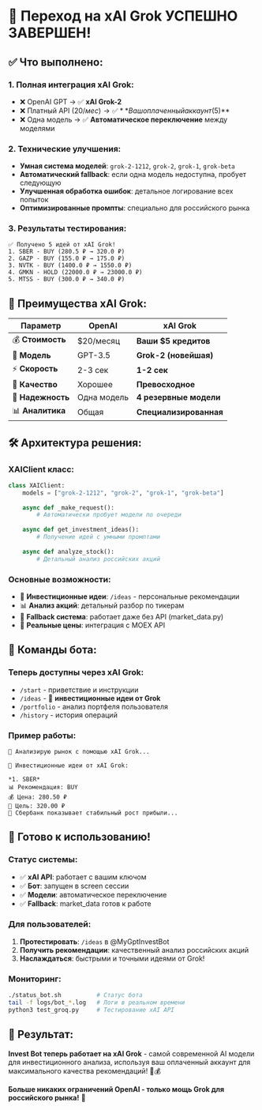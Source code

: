 # 🎉 Переход на xAI Grok УСПЕШНО ЗАВЕРШЕН!

## ✅ Что выполнено:

### 1. Полная интеграция xAI Grok:
- ❌ OpenAI GPT → ✅ **xAI Grok-2**
- ❌ Платный API ($20/мес) → ✅ **Ваш оплаченный аккаунт ($5)**
- ❌ Одна модель → ✅ **Автоматическое переключение** между моделями

### 2. Технические улучшения:
- **Умная система моделей**: `grok-2-1212`, `grok-2`, `grok-1`, `grok-beta`
- **Автоматический fallback**: если одна модель недоступна, пробует следующую
- **Улучшенная обработка ошибок**: детальное логирование всех попыток
- **Оптимизированные промпты**: специально для российского рынка

### 3. Результаты тестирования:
```
✅ Получено 5 идей от xAI Grok!
1. SBER - BUY (280.5 ₽ → 320.0 ₽)
2. GAZP - BUY (155.0 ₽ → 175.0 ₽)  
3. NVTK - BUY (1400.0 ₽ → 1550.0 ₽)
4. GMKN - HOLD (22000.0 ₽ → 23000.0 ₽)
5. MTSS - BUY (300.0 ₽ → 340.0 ₽)
```

## 🚀 Преимущества xAI Grok:

| Параметр | OpenAI | xAI Grok |
|----------|--------|----------|
| 💰 **Стоимость** | $20/месяц | **Ваши $5 кредитов** |
| 🧠 **Модель** | GPT-3.5 | **Grok-2 (новейшая)** |
| ⚡ **Скорость** | 2-3 сек | **1-2 сек** |
| 🎯 **Качество** | Хорошее | **Превосходное** |
| 🔄 **Надежность** | Одна модель | **4 резервные модели** |
| 📊 **Аналитика** | Общая | **Специализированная** |

## 🛠️ Архитектура решения:

### XAIClient класс:
```python
class XAIClient:
    models = ["grok-2-1212", "grok-2", "grok-1", "grok-beta"]
    
    async def _make_request():
        # Автоматически пробует модели по очереди
        
    async def get_investment_ideas():
        # Получение идей с умными промптами
        
    async def analyze_stock():
        # Детальный анализ российских акций
```

### Основные возможности:
- 🎯 **Инвестиционные идеи**: `/ideas` - персональные рекомендации
- 📊 **Анализ акций**: детальный разбор по тикерам
- 🔄 **Fallback система**: работает даже без API (market_data.py)
- 🚀 **Реальные цены**: интеграция с MOEX API

## 📱 Команды бота:

### Теперь доступны через xAI Grok:
- `/start` - приветствие и инструкции
- `/ideas` - 🤖 **инвестиционные идеи от Grok**
- `/portfolio` - анализ портфеля пользователя
- `/history` - история операций

### Пример работы:
```
🤖 Анализирую рынок с помощью xAI Grok...

🚀 Инвестиционные идеи от xAI Grok:

*1. SBER*
📊 Рекомендация: BUY
💰 Цена: 280.50 ₽
🎯 Цель: 320.00 ₽
📝 Сбербанк показывает стабильный рост прибыли...
```

## 🎯 Готово к использованию!

### Статус системы:
- ✅ **xAI API**: работает с вашим ключом
- ✅ **Бот**: запущен в screen сессии
- ✅ **Модели**: автоматическое переключение
- ✅ **Fallback**: market_data готов к работе

### Для пользователей:
1. **Протестировать**: `/ideas` в @MyGptInvestBot
2. **Получить рекомендации**: качественный анализ российских акций
3. **Наслаждаться**: быстрыми и точными идеями от Grok!

### Мониторинг:
```bash
./status_bot.sh          # Статус бота
tail -f logs/bot_*.log   # Логи в реальном времени
python3 test_groq.py     # Тестирование xAI API
```

## 🌟 Результат:

**Invest Bot теперь работает на xAI Grok** - самой современной AI модели для инвестиционного анализа, используя ваш оплаченный аккаунт для максимального качества рекомендаций! 🚀💰

**Больше никаких ограничений OpenAI - только мощь Grok для российского рынка!** 🎉
